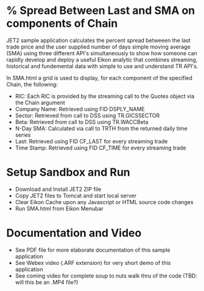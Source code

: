 # % Spread Between Last and SMA on components of Chain

JET2 sample application calculates the percent spread betweeen the last trade price and the user supplied number of days simple moving average (SMA) using three different API's simultaneously to show how someone can rapidly develop and deploy a useful Eikon analytic that combines streaming, historical and fundemental data with simple to use and understand TR API's.  

In SMA.html a grid is used to display, for each component of the specified Chain, the following:

- RIC: Each RIC is provided by the streaming call to the Quotes object via the Chain argument
- Company Name:  Retrieved using FID DSPLY_NAME
- Sector: Retrieved from call to DSS using TR.GICSSECTOR
- Beta:  Retrieved from call to DSS using TR.WACCBeta
- N-Day SMA:  Calculated via call to TRTH from the returned daily time series
- Last:  Retrieved using FID CF_LAST for every streaming trade
- Time Stamp:  Retrieved using FID CF_TIME for every streaming trade

# Setup Sandbox and Run

- Download and Install JET2 ZIP file
- Copy JET2 files to Tomcat and start local server
- Clear Eikon Cache upon any Javascript or HTML source code changes
- Run SMA.html from Eikon Menubar

# Documentation and Video

- See PDF file for more elaborate documentation of this sample application
- See Webex video (.ARF extension) for very short demo of this application
- See coming video for complete soup to nuts walk thru of the code (TBD:  will this be an .MP4 file?)
